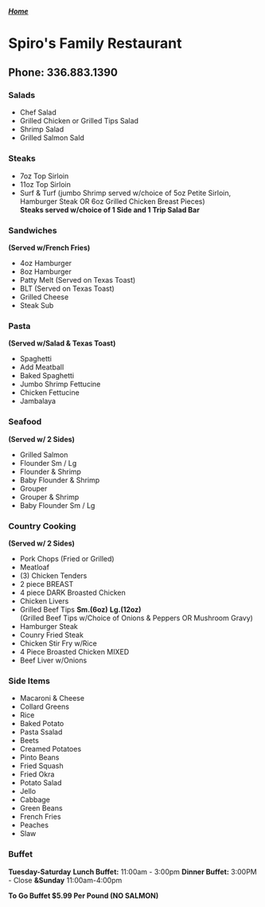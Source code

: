 ##### [Home](https://chuckbyrum2.github.io/)

# Spiro's Family Restaurant
## Phone: 336.883.1390

### Salads
- Chef Salad
- Grilled Chicken or Grilled Tips Salad
- Shrimp Salad
- Grilled Salmon Sald

### Steaks
- 7oz Top Sirloin
- 11oz Top Sirloin
- Surf & Turf (jumbo Shrimp served w/choice of 5oz Petite Sirloin, Hamburger Steak OR 6oz Grilled Chicken Breast Pieces)<br>
**Steaks served w/choice of 1 Side and 1 Trip Salad Bar**

### Sandwiches
**(Served w/French Fries)**
- 4oz Hamburger
- 8oz Hamburger
- Patty Melt (Served on Texas Toast)
- BLT (Served on Texas Toast)
- Grilled Cheese
- Steak Sub

### Pasta
**(Served w/Salad & Texas Toast)**
- Spaghetti
- Add Meatball
- Baked Spaghetti
- Jumbo Shrimp Fettucine
- Chicken Fettucine
- Jambalaya

### Seafood
**(Served w/ 2 Sides)**
- Grilled Salmon
- Flounder Sm / Lg
- Flounder & Shrimp
- Baby Flounder & Shrimp
- Grouper
- Grouper & Shrimp
- Baby Flounder Sm / Lg

### Country Cooking
**(Served w/ 2 Sides)**
- Pork Chops (Fried or Grilled)
- Meatloaf
- (3) Chicken Tenders
- 2 piece BREAST
- 4 piece DARK Broasted Chicken
- Chicken Livers
- Grilled Beef Tips **Sm.(6oz)** **Lg.(12oz)**<br>  (Grilled Beef Tips w/Choice of Onions & Peppers OR Mushroom Gravy)
- Hamburger Steak
- Counry Fried Steak
- Chicken Stir Fry w/Rice
- 4 Piece Broasted Chicken MIXED
- Beef Liver w/Onions

### Side Items
- Macaroni & Cheese
- Collard Greens
- Rice
- Baked Potato
- Pasta Ssalad 
- Beets
- Creamed Potatoes
- Pinto Beans
- Fried Squash
- Fried Okra
- Potato Salad
- Jello
- Cabbage
- Green Beans
- French Fries
- Peaches
- Slaw

### Buffet
**Tuesday-Saturday**
**Lunch Buffet:** 11:00am - 3:00pm
**Dinner Buffet:** 3:00PM - Close **&Sunday** 11:00am-4:00pm

**To Go Buffet $5.99 Per Pound (NO SALMON)**
